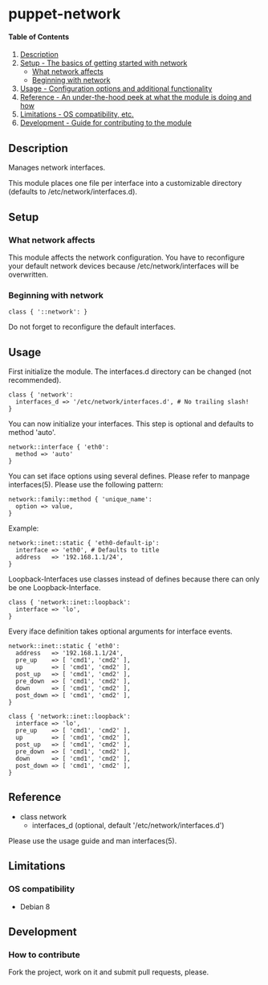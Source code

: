 # puppet-network

#### Table of Contents

1. [Description](#description)
1. [Setup - The basics of getting started with network](#setup)
    * [What network affects](#what-network-affects)
    * [Beginning with network](#beginning-with-network)
1. [Usage - Configuration options and additional functionality](#usage)
1. [Reference - An under-the-hood peek at what the module is doing and how](#reference)
1. [Limitations - OS compatibility, etc.](#limitations)
1. [Development - Guide for contributing to the module](#development)

## Description

Manages network interfaces.

This module places one file per interface into a customizable directory (defaults to /etc/network/interfaces.d).

## Setup

### What network affects

This module affects the network configuration. You have to reconfigure your default network devices because /etc/network/interfaces will be overwritten.

### Beginning with network

```puppet
class { '::network': }
```

Do not forget to reconfigure the default interfaces.

## Usage

First initialize the module. The interfaces.d directory can be changed (not recommended).

```puppet
class { 'network':
  interfaces_d => '/etc/network/interfaces.d', # No trailing slash!
}
```

You can now initialize your interfaces. This step is optional and defaults to method 'auto'.
```puppet
network::interface { 'eth0':
  method => 'auto'
}
```

You can set iface options using several defines. Please refer to manpage interfaces(5). Please use the following pattern: 
```puppet
network::family::method { 'unique_name':
  option => value,
}
```

Example:
```puppet
network::inet::static { 'eth0-default-ip':
  interface => 'eth0', # Defaults to title
  address   => '192.168.1.1/24',
}
```

Loopback-Interfaces use classes instead of defines because there can only be one Loopback-Interface.
```puppet
class { 'network::inet::loopback':
  interface => 'lo',
}
```

Every iface definition takes optional arguments for interface events.
```puppet
network::inet::static { 'eth0':
  address   => '192.168.1.1/24',
  pre_up    => [ 'cmd1', 'cmd2' ],
  up        => [ 'cmd1', 'cmd2' ],
  post_up   => [ 'cmd1', 'cmd2' ],
  pre_down  => [ 'cmd1', 'cmd2' ],
  down      => [ 'cmd1', 'cmd2' ],
  post_down => [ 'cmd1', 'cmd2' ],
}

class { 'network::inet::loopback':
  interface => 'lo',
  pre_up    => [ 'cmd1', 'cmd2' ],
  up        => [ 'cmd1', 'cmd2' ],
  post_up   => [ 'cmd1', 'cmd2' ],
  pre_down  => [ 'cmd1', 'cmd2' ],
  down      => [ 'cmd1', 'cmd2' ],
  post_down => [ 'cmd1', 'cmd2' ],
}
```

## Reference

* class network
  * interfaces_d (optional, default '/etc/network/interfaces.d')

Please use the usage guide and man interfaces(5).

## Limitations

### OS compatibility
* Debian 8

## Development

### How to contribute
Fork the project, work on it and submit pull requests, please.

